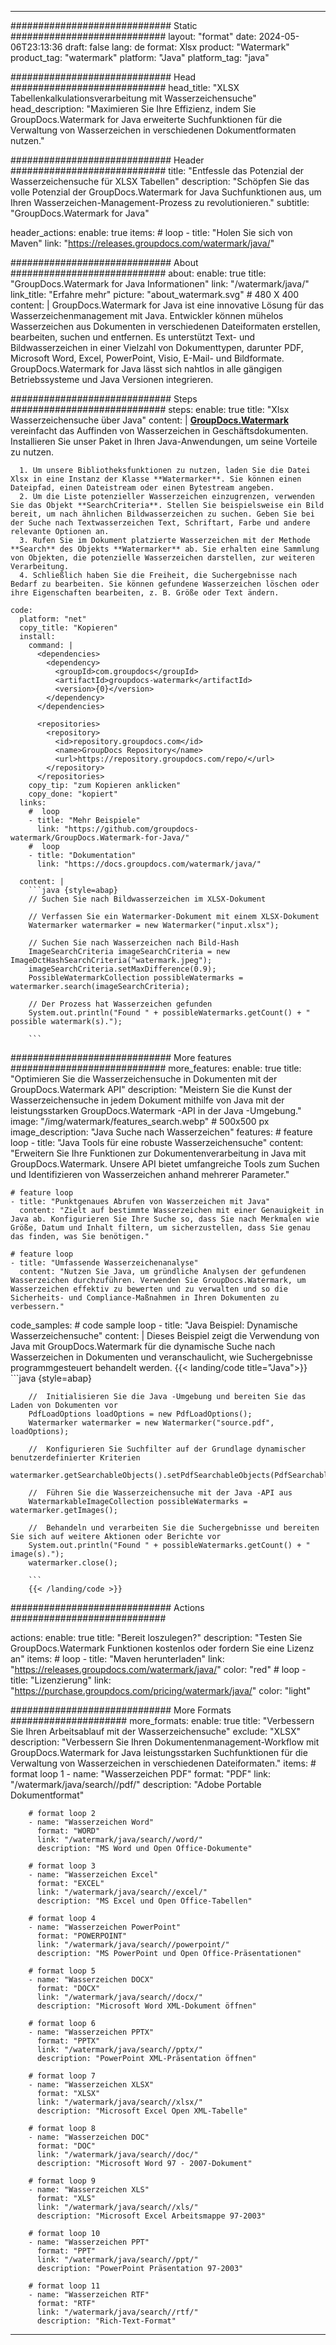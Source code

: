 
---
############################# Static ############################
layout: "format"
date:  2024-05-06T23:13:36
draft: false
lang: de
format: Xlsx
product: "Watermark"
product_tag: "watermark"
platform: "Java"
platform_tag: "java"

############################# Head ############################
head_title: "XLSX Tabellenkalkulationsverarbeitung mit Wasserzeichensuche"
head_description: "Maximieren Sie Ihre Effizienz, indem Sie GroupDocs.Watermark for Java erweiterte Suchfunktionen für die Verwaltung von Wasserzeichen in verschiedenen Dokumentformaten nutzen."

############################# Header ############################
title: "Entfessle das Potenzial der Wasserzeichensuche für XLSX Tabellen" 
description: "Schöpfen Sie das volle Potenzial der GroupDocs.Watermark for Java Suchfunktionen aus, um Ihren Wasserzeichen-Management-Prozess zu revolutionieren."
subtitle: "GroupDocs.Watermark for Java" 

header_actions:
  enable: true
  items:
    #  loop
    - title: "Holen Sie sich von Maven"
      link: "https://releases.groupdocs.com/watermark/java/"
      
############################# About ############################
about:
    enable: true
    title: "GroupDocs.Watermark for Java Informationen"
    link: "/watermark/java/"
    link_title: "Erfahre mehr"
    picture: "about_watermark.svg" # 480 X 400
    content: |
       GroupDocs.Watermark for Java ist eine innovative Lösung für das Wasserzeichenmanagement mit Java. Entwickler können mühelos Wasserzeichen aus Dokumenten in verschiedenen Dateiformaten erstellen, bearbeiten, suchen und entfernen. Es unterstützt Text- und Bildwasserzeichen in einer Vielzahl von Dokumenttypen, darunter PDF, Microsoft Word, Excel, PowerPoint, Visio, E-Mail- und Bildformate. GroupDocs.Watermark for Java lässt sich nahtlos in alle gängigen Betriebssysteme und Java Versionen integrieren.

############################# Steps ############################
steps:
    enable: true
    title: "Xlsx Wasserzeichensuche über Java"
    content: |
      **[GroupDocs.Watermark](https://products.groupdocs.com/watermark/java/)** vereinfacht das Auffinden von Wasserzeichen in Geschäftsdokumenten. Installieren Sie unser Paket in Ihren Java-Anwendungen, um seine Vorteile zu nutzen.
      
      1. Um unsere Bibliotheksfunktionen zu nutzen, laden Sie die Datei Xlsx in eine Instanz der Klasse **Watermarker**. Sie können einen Dateipfad, einen Dateistream oder einen Bytestream angeben.
      2. Um die Liste potenzieller Wasserzeichen einzugrenzen, verwenden Sie das Objekt **SearchCriteria**. Stellen Sie beispielsweise ein Bild bereit, um nach ähnlichen Bildwasserzeichen zu suchen. Geben Sie bei der Suche nach Textwasserzeichen Text, Schriftart, Farbe und andere relevante Optionen an.
      3. Rufen Sie im Dokument platzierte Wasserzeichen mit der Methode **Search** des Objekts **Watermarker** ab. Sie erhalten eine Sammlung von Objekten, die potenzielle Wasserzeichen darstellen, zur weiteren Verarbeitung.
      4. Schließlich haben Sie die Freiheit, die Suchergebnisse nach Bedarf zu bearbeiten. Sie können gefundene Wasserzeichen löschen oder ihre Eigenschaften bearbeiten, z. B. Größe oder Text ändern.
   
    code:
      platform: "net"
      copy_title: "Kopieren"
      install:
        command: |
          <dependencies>
            <dependency>
              <groupId>com.groupdocs</groupId>
              <artifactId>groupdocs-watermark</artifactId>
              <version>{0}</version>
            </dependency>
          </dependencies>

          <repositories>
            <repository>
              <id>repository.groupdocs.com</id>
              <name>GroupDocs Repository</name>
              <url>https://repository.groupdocs.com/repo/</url>
            </repository>
          </repositories>
        copy_tip: "zum Kopieren anklicken"
        copy_done: "kopiert"
      links:
        #  loop
        - title: "Mehr Beispiele"
          link: "https://github.com/groupdocs-watermark/GroupDocs.Watermark-for-Java/"
        #  loop
        - title: "Dokumentation"
          link: "https://docs.groupdocs.com/watermark/java/"
          
      content: |
        ```java {style=abap}
        // Suchen Sie nach Bildwasserzeichen im XLSX-Dokument

        // Verfassen Sie ein Watermarker-Dokument mit einem XLSX-Dokument
        Watermarker watermarker = new Watermarker("input.xlsx");
        
        // Suchen Sie nach Wasserzeichen nach Bild-Hash
        ImageSearchCriteria imageSearchCriteria = new ImageDctHashSearchCriteria("watermark.jpeg");
        imageSearchCriteria.setMaxDifference(0.9);
        PossibleWatermarkCollection possibleWatermarks = watermarker.search(imageSearchCriteria);

        // Der Prozess hat Wasserzeichen gefunden
        System.out.println("Found " + possibleWatermarks.getCount() + " possible watermark(s).");
        
        ```          
        
############################# More features ############################
more_features:
  enable: true
  title: "Optimieren Sie die Wasserzeichensuche in Dokumenten mit der GroupDocs.Watermark API"
  description: "Meistern Sie die Kunst der Wasserzeichensuche in jedem Dokument mithilfe von Java mit der leistungsstarken GroupDocs.Watermark -API in der Java -Umgebung."
  image: "/img/watermark/features_search.webp" # 500x500 px
  image_description: "Java Suche nach Wasserzeichen"
  features:
    # feature loop
    - title: "Java Tools für eine robuste Wasserzeichensuche"
      content: "Erweitern Sie Ihre Funktionen zur Dokumentenverarbeitung in Java mit GroupDocs.Watermark. Unsere API bietet umfangreiche Tools zum Suchen und Identifizieren von Wasserzeichen anhand mehrerer Parameter."

    # feature loop
    - title: "Punktgenaues Abrufen von Wasserzeichen mit Java"
      content: "Zielt auf bestimmte Wasserzeichen mit einer Genauigkeit in Java ab. Konfigurieren Sie Ihre Suche so, dass Sie nach Merkmalen wie Größe, Datum und Inhalt filtern, um sicherzustellen, dass Sie genau das finden, was Sie benötigen."

    # feature loop
    - title: "Umfassende Wasserzeichenanalyse"
      content: "Nutzen Sie Java, um gründliche Analysen der gefundenen Wasserzeichen durchzuführen. Verwenden Sie GroupDocs.Watermark, um Wasserzeichen effektiv zu bewerten und zu verwalten und so die Sicherheits- und Compliance-Maßnahmen in Ihren Dokumenten zu verbessern."
      
  code_samples:
    # code sample loop
    - title: "Java Beispiel: Dynamische Wasserzeichensuche"
      content: |
        Dieses Beispiel zeigt die Verwendung von Java mit GroupDocs.Watermark für die dynamische Suche nach Wasserzeichen in Dokumenten und veranschaulicht, wie Suchergebnisse programmgesteuert behandelt werden.
        {{< landing/code title="Java">}}
        ```java {style=abap}
        
        //  Initialisieren Sie die Java -Umgebung und bereiten Sie das Laden von Dokumenten vor
        PdfLoadOptions loadOptions = new PdfLoadOptions();
        Watermarker watermarker = new Watermarker("source.pdf", loadOptions);

        //  Konfigurieren Sie Suchfilter auf der Grundlage dynamischer benutzerdefinierter Kriterien
        watermarker.getSearchableObjects().setPdfSearchableObjects(PdfSearchableObjects.AttachedImages);

        //  Führen Sie die Wasserzeichensuche mit der Java -API aus
        WatermarkableImageCollection possibleWatermarks = watermarker.getImages();

        //  Behandeln und verarbeiten Sie die Suchergebnisse und bereiten Sie sich auf weitere Aktionen oder Berichte vor
        System.out.println("Found " + possibleWatermarks.getCount() + " image(s).");
        watermarker.close();

        ```
        {{< /landing/code >}}


############################# Actions ############################

actions:
  enable: true
  title: "Bereit loszulegen?"
  description: "Testen Sie GroupDocs.Watermark Funktionen kostenlos oder fordern Sie eine Lizenz an"
  items:
    #  loop
    - title: "Maven herunterladen"
      link: "https://releases.groupdocs.com/watermark/java/"
      color: "red"
        #  loop
    - title: "Lizenzierung"
      link: "https://purchase.groupdocs.com/pricing/watermark/java/"
      color: "light"


############################# More Formats #####################
more_formats:
    enable: true
    title: "Verbessern Sie Ihren Arbeitsablauf mit der Wasserzeichensuche"
    exclude: "XLSX"
    description: "Verbessern Sie Ihren Dokumentenmanagement-Workflow mit GroupDocs.Watermark for Java leistungsstarken Suchfunktionen für die Verwaltung von Wasserzeichen in verschiedenen Dateiformaten."
    items: 
        # format loop 1
        - name: "Wasserzeichen PDF"
          format: "PDF"
          link: "/watermark/java/search//pdf/"
          description: "Adobe Portable Dokumentformat"

        # format loop 2
        - name: "Wasserzeichen Word"
          format: "WORD"
          link: "/watermark/java/search//word/"
          description: "MS Word und Open Office-Dokumente"
          
        # format loop 3
        - name: "Wasserzeichen Excel"
          format: "EXCEL"
          link: "/watermark/java/search//excel/"
          description: "MS Excel und Open Office-Tabellen"

        # format loop 4
        - name: "Wasserzeichen PowerPoint"
          format: "POWERPOINT"
          link: "/watermark/java/search//powerpoint/"
          description: "MS PowerPoint und Open Office-Präsentationen"

        # format loop 5
        - name: "Wasserzeichen DOCX"
          format: "DOCX"
          link: "/watermark/java/search//docx/"
          description: "Microsoft Word XML-Dokument öffnen"
          
        # format loop 6
        - name: "Wasserzeichen PPTX"
          format: "PPTX"
          link: "/watermark/java/search//pptx/"
          description: "PowerPoint XML-Präsentation öffnen"
          
        # format loop 7
        - name: "Wasserzeichen XLSX"
          format: "XLSX"
          link: "/watermark/java/search//xlsx/"
          description: "Microsoft Excel Open XML-Tabelle"

        # format loop 8
        - name: "Wasserzeichen DOC"
          format: "DOC"
          link: "/watermark/java/search//doc/"
          description: "Microsoft Word 97 - 2007-Dokument"

        # format loop 9
        - name: "Wasserzeichen XLS"
          format: "XLS"
          link: "/watermark/java/search//xls/"
          description: "Microsoft Excel Arbeitsmappe 97-2003"

        # format loop 10
        - name: "Wasserzeichen PPT"
          format: "PPT"
          link: "/watermark/java/search//ppt/"
          description: "PowerPoint Präsentation 97-2003"

        # format loop 11
        - name: "Wasserzeichen RTF"
          format: "RTF"
          link: "/watermark/java/search//rtf/"
          description: "Rich-Text-Format"

---